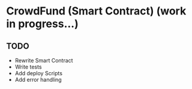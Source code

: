# CrowdFund (Smart Contract) (work in progress...)

## TODO
- Rewrite Smart Contract 
- Write tests
- Add deploy Scripts
- Add error handling
